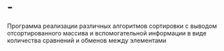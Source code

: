 # -
Программа реализации различных алгоритмов сортировки с выводом отсортированного массива и вспомогательной информации в виде количества сравнений и обменов между элементами
